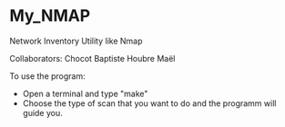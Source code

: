 # My_NMAP

Network Inventory Utility like Nmap

Collaborators:
Chocot Baptiste
Houbre Maël

To use the program:
 - Open a terminal and type "make"
 - Choose the type of scan that you want to do and the programm will guide you.
